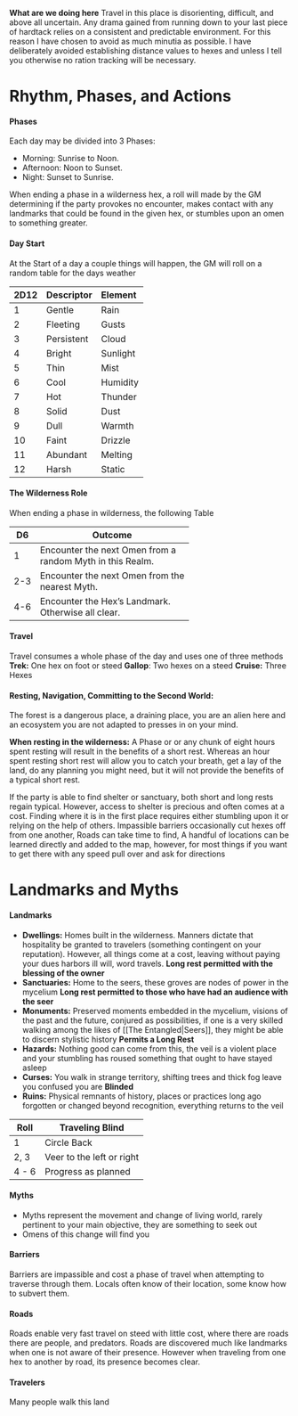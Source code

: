 

**What are we doing here**
Travel in this place is disorienting, difficult, and above all uncertain. Any drama gained from running down to your last piece of hardtack relies on a consistent and predictable environment. For this reason I have chosen to avoid as much minutia as possible. I have deliberately avoided establishing distance values to hexes and unless I tell you otherwise no ration tracking will be necessary.
# Rhythm, Phases, and Actions
#### Phases
Each day may be divided into 3 Phases:
- Morning: Sunrise to Noon.
- Afternoon: Noon to Sunset.
- Night: Sunset to Sunrise.

 When ending a phase in a wilderness hex, a roll will made by the GM determining if the party provokes no encounter, makes contact with any landmarks that could be found in the given hex, or stumbles upon an omen to something greater.

#### Day Start
 At the Start of a day a couple things will happen, the GM will roll on a random table for the days weather

| 2D12 | Descriptor | Element  |
| :--- | :--------- | :------- |
| 1    | Gentle     | Rain     |
| 2    | Fleeting   | Gusts    |
| 3    | Persistent | Cloud    |
| 4    | Bright     | Sunlight |
| 5    | Thin       | Mist     |
| 6    | Cool       | Humidity |
| 7    | Hot        | Thunder  |
| 8    | Solid      | Dust     |
| 9    | Dull       | Warmth   |
| 10   | Faint      | Drizzle  |
| 11   | Abundant   | Melting  |
| 12   | Harsh      | Static   |
#### The Wilderness Role 
When ending a phase in wilderness, the following Table

| D6  | Outcome                                                      |
| --- | ------------------------------------------------------------ |
| 1   | Encounter the next Omen from a<br>random Myth in this Realm. |
| 2-3 | Encounter the next Omen from the<br>nearest Myth.            |
| 4-6 | Encounter the Hex’s Landmark.<br>Otherwise all clear.        |

#### Travel
Travel consumes a whole phase of the day and uses one of three methods
**Trek:** One hex on foot or steed
**Gallop**: Two hexes on a steed 
**Cruise:** Three Hexes
#### Resting, Navigation, Committing to the Second World:

The forest is a dangerous place, a draining place, you are an alien here and an ecosystem you are not adapted to presses in on your mind. 

**When resting in the wilderness:** A Phase or or any chunk of eight hours spent resting will result in the benefits of a short rest. Whereas an hour spent resting short rest will allow you to catch your breath, get a lay of the land, do any planning you might need, but it will not provide the benefits of a typical short rest.

If the party is able to find shelter or sanctuary, both short and long rests regain typical. However, access to shelter is precious and often comes at a cost. Finding where it is in the first place requires either stumbling upon it or relying on the help of others. Impassible barriers occasionally cut hexes off from one another, Roads can take time to find, A handful of locations can be learned directly and added to the map, however, for most things if you want to get there with any speed pull over and ask for directions

# Landmarks and Myths
#### Landmarks
- **Dwellings:** Homes built in the wilderness. Manners dictate that hospitality be granted to travelers (something contingent on your reputation). However, all things come at a cost, leaving without paying your dues harbors ill will, word travels. **Long rest permitted with the blessing of the owner**
- **Sanctuaries:**  Home to the seers, these groves are nodes of power in the mycelium **Long rest permitted to those who have had an audience with the seer**
- **Monuments:** Preserved moments embedded in the mycelium, visions of the past and the future, conjured as possibilities, if one is a very skilled walking among the likes of [[The Entangled|Seers]], they might be able to discern stylistic history **Permits a Long Rest**
- **Hazards:** Nothing good can come from this, the veil is a violent place and your stumbling has roused something that ought to have stayed asleep
- **Curses:** You walk in strange territory, shifting trees and thick fog leave you confused you are **Blinded**
- **Ruins:** Physical remnants of history, places or practices long ago forgotten or changed beyond recognition, everything returns to the veil

| Roll  | Traveling Blind           |
| ----- | ------------------------- |
| 1     | Circle Back               |
| 2, 3  | Veer to the left or right |
| 4 - 6 | Progress as planned       |

#### Myths
- Myths represent the movement and change of living world, rarely pertinent to your main objective, they are something to seek out 
- Omens of this change will find you

#### Barriers
Barriers are impassible and cost a phase of travel when attempting to traverse through them. Locals often know of their location, some know how to subvert them.

#### Roads
Roads enable very fast travel on steed with little cost, where there are roads there are people, and predators.
Roads are discovered much like landmarks when one is not aware of their presence. However when traveling from one hex to another by road, its presence becomes clear.

#### Travelers
Many people walk this land 